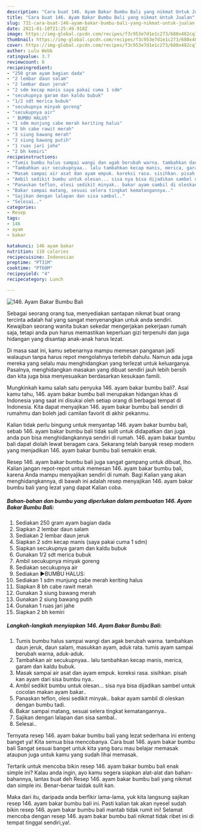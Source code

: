 ```yaml
---
description: "Cara buat 146. Ayam Bakar Bumbu Bali yang nikmat Untuk Jualan"
title: "Cara buat 146. Ayam Bakar Bumbu Bali yang nikmat Untuk Jualan"
slug: 731-cara-buat-146-ayam-bakar-bumbu-bali-yang-nikmat-untuk-jualan
date: 2021-01-10T21:25:49.918Z
image: https://img-global.cpcdn.com/recipes/f3c953e7d1e1c273/680x482cq70/146-ayam-bakar-bumbu-bali-foto-resep-utama.jpg
thumbnail: https://img-global.cpcdn.com/recipes/f3c953e7d1e1c273/680x482cq70/146-ayam-bakar-bumbu-bali-foto-resep-utama.jpg
cover: https://img-global.cpcdn.com/recipes/f3c953e7d1e1c273/680x482cq70/146-ayam-bakar-bumbu-bali-foto-resep-utama.jpg
author: Lulu Webb
ratingvalue: 3.7
reviewcount: 8
recipeingredient:
- "250 gram ayam bagian dada"
- "2 lembar daun salam"
- "2 lembar daun jeruk"
- "2 sdm kecap manis saya pakai cuma 1 sdm"
- "secukupnya garam dan kaldu bubuk"
- "1/2 sdt merica bubuk"
- "secukupnya minyak goreng"
- "secukupnya air"
- " BUMBU HALUS"
- "1 sdm munjung cabe merah keriting halus"
- "8 bh cabe rawit merah"
- "3 siung bawang merah"
- "2 siung bawang putih"
- "1 ruas jari jahe"
- "2 bh kemiri"
recipeinstructions:
- "Tumis bumbu halus sampai wangi dan agak berubah warna. tambahkan daun jeruk, daun salam, masukkan ayam, aduk rata. tumis ayam sampai berubah warna, aduk-aduk."
- "Tambahkan air secukupnyaa.. lalu tambahkan kecap manis, merica, garam dan kaldu bubuk."
- "Masak sampai air asat dan ayam empuk. koreksi rasa. sisihkan. pisah kan ayam dari sisa bumbu nya.."
- "Ambil sedikit bumbu untuk olesan... sisa nya bisa dijadikan sambel untuk cocolan makan ayam bakar.."
- "Panaskan teflon, olesi sedikit minyak.. bakar ayam sambil di oleskan dengan bumbu tadi."
- "Bakar sampai matang, sesuai selera tingkat kematangannya.."
- "Sajikan dengan lalapan dan sisa sambal.."
- "Selesai.."
categories:
- Resep
tags:
- 146
- ayam
- bakar

katakunci: 146 ayam bakar 
nutrition: 110 calories
recipecuisine: Indonesian
preptime: "PT31M"
cooktime: "PT60M"
recipeyield: "4"
recipecategory: Lunch

---
```



![146. Ayam Bakar Bumbu Bali](https://img-global.cpcdn.com/recipes/f3c953e7d1e1c273/680x482cq70/146-ayam-bakar-bumbu-bali-foto-resep-utama.jpg)

Sebagai seorang orang tua, menyediakan santapan nikmat buat orang tercinta adalah hal yang sangat menyenangkan untuk anda sendiri. Kewajiban seorang  wanita bukan sekedar mengerjakan pekerjaan rumah saja, tetapi anda pun harus memastikan keperluan gizi terpenuhi dan juga hidangan yang disantap anak-anak harus lezat.

Di masa  saat ini, kamu sebenarnya mampu memesan panganan jadi walaupun tanpa harus repot mengolahnya terlebih dahulu. Namun ada juga mereka yang selalu mau menghidangkan yang terlezat untuk keluarganya. Pasalnya, menghidangkan masakan yang dibuat sendiri jauh lebih bersih dan kita juga bisa menyesuaikan berdasarkan kesukaan famili. 



Mungkinkah kamu salah satu penyuka 146. ayam bakar bumbu bali?. Asal kamu tahu, 146. ayam bakar bumbu bali merupakan hidangan khas di Indonesia yang saat ini disukai oleh setiap orang di berbagai tempat di Indonesia. Kita dapat menyajikan 146. ayam bakar bumbu bali sendiri di rumahmu dan boleh jadi camilan favorit di akhir pekanmu.

Kalian tidak perlu bingung untuk menyantap 146. ayam bakar bumbu bali, sebab 146. ayam bakar bumbu bali tidak sulit untuk didapatkan dan juga anda pun bisa menghidangkannya sendiri di rumah. 146. ayam bakar bumbu bali dapat diolah lewat beragam cara. Sekarang telah banyak resep modern yang menjadikan 146. ayam bakar bumbu bali semakin enak.

Resep 146. ayam bakar bumbu bali juga sangat gampang untuk dibuat, lho. Kalian jangan repot-repot untuk memesan 146. ayam bakar bumbu bali, karena Anda mampu menyajikan sendiri di rumah. Bagi Kalian yang akan menghidangkannya, di bawah ini adalah resep menyajikan 146. ayam bakar bumbu bali yang lezat yang dapat Kalian coba.

<!--inarticleads1-->

##### Bahan-bahan dan bumbu yang diperlukan dalam pembuatan 146. Ayam Bakar Bumbu Bali:

1. Sediakan 250 gram ayam bagian dada
1. Siapkan 2 lembar daun salam
1. Sediakan 2 lembar daun jeruk
1. Siapkan 2 sdm kecap manis (saya pakai cuma 1 sdm)
1. Siapkan secukupnya garam dan kaldu bubuk
1. Gunakan 1/2 sdt merica bubuk
1. Ambil secukupnya minyak goreng
1. Sediakan secukupnya air
1. Sediakan  ▶️BUMBU HALUS:
1. Sediakan 1 sdm munjung cabe merah keriting halus
1. Siapkan 8 bh cabe rawit merah
1. Gunakan 3 siung bawang merah
1. Gunakan 2 siung bawang putih
1. Gunakan 1 ruas jari jahe
1. Siapkan 2 bh kemiri




<!--inarticleads2-->

##### Langkah-langkah menyiapkan 146. Ayam Bakar Bumbu Bali:

1. Tumis bumbu halus sampai wangi dan agak berubah warna. tambahkan daun jeruk, daun salam, masukkan ayam, aduk rata. tumis ayam sampai berubah warna, aduk-aduk.
1. Tambahkan air secukupnyaa.. lalu tambahkan kecap manis, merica, garam dan kaldu bubuk.
1. Masak sampai air asat dan ayam empuk. koreksi rasa. sisihkan. pisah kan ayam dari sisa bumbu nya..
1. Ambil sedikit bumbu untuk olesan... sisa nya bisa dijadikan sambel untuk cocolan makan ayam bakar..
1. Panaskan teflon, olesi sedikit minyak.. bakar ayam sambil di oleskan dengan bumbu tadi.
1. Bakar sampai matang, sesuai selera tingkat kematangannya..
1. Sajikan dengan lalapan dan sisa sambal..
1. Selesai..




Ternyata resep 146. ayam bakar bumbu bali yang lezat sederhana ini enteng banget ya! Kita semua bisa mencobanya. Cara buat 146. ayam bakar bumbu bali Sangat sesuai banget untuk kita yang baru mau belajar memasak ataupun juga untuk kamu yang sudah lihai memasak.

Tertarik untuk mencoba bikin resep 146. ayam bakar bumbu bali enak simple ini? Kalau anda ingin, ayo kamu segera siapkan alat-alat dan bahan-bahannya, lantas buat deh Resep 146. ayam bakar bumbu bali yang nikmat dan simple ini. Benar-benar taidak sulit kan. 

Maka dari itu, daripada anda berfikir lama-lama, yuk kita langsung sajikan resep 146. ayam bakar bumbu bali ini. Pasti kalian tak akan nyesel sudah bikin resep 146. ayam bakar bumbu bali mantab tidak rumit ini! Selamat mencoba dengan resep 146. ayam bakar bumbu bali nikmat tidak ribet ini di tempat tinggal sendiri,ya!.

